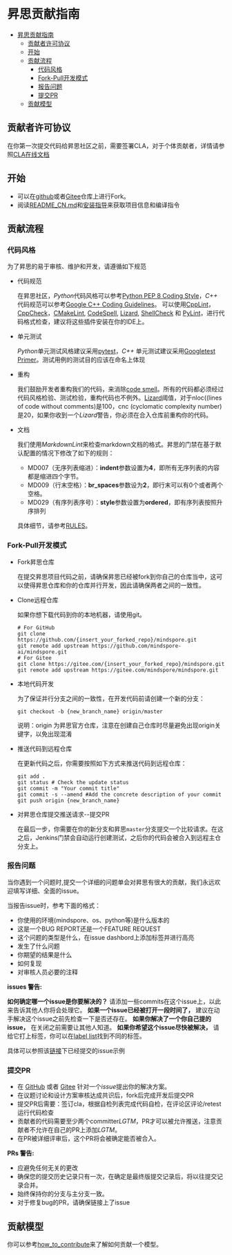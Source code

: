 # 昇思贡献指南

<!-- TOC -->

- [昇思贡献指南](#昇思贡献指南)
    - [贡献者许可协议](#贡献者许可协议)
    - [开始](#开始)
    - [贡献流程](#贡献流程)
        - [代码风格](#代码风格)
        - [Fork-Pull开发模式](#fork-pull开发模式)
        - [报告问题](#报告问题)
        - [提交PR](#提交pr)
    - [贡献模型](#贡献模型)

<!-- /TPC -->

## 贡献者许可协议

在你第一次提交代码给昇思社区之前，需要签署CLA，对于个体贡献者，详情请参照[CLA在线文档](https://www.mindspore.cn/icla)

## 开始

- 可以在[github](https://github.com/mindspore-ai/mindspore)或者[Gitee](https://gitee.com/mindspore/mindspore)仓库上进行Fork。
- 阅读[README_CN.md](README_CN.md)和[安装指导](https://www.mindspore.cn/install)来获取项目信息和编译指令

## 贡献流程

### 代码风格

为了昇思的易于审核、维护和开发，请遵循如下规范

- 代码规范

    在昇思社区，*Python*代码风格可以参考[Python PEP 8 Coding Style](https://pep8.org/)，*C++* 代码规范可以参考[Google C++ Coding Guidelines](http://google.github.io/styleguide/cppguide.html)。
    可以使用[CppLint](https://github.com/cpplint/cpplint)，[CppCheck](http://cppcheck.sourceforge.net)，[CMakeLint](https://github.com/cmake-lint/cmake-lint), [CodeSpell](https://github.com/codespell-project/codespell), [Lizard](http://www.lizard.ws), [ShellCheck](https://github.com/koalaman/shellcheck) 和 [PyLint](https://pylint.org)，进行代码格式检查，建议将这些插件安装在你的IDE上。

- 单元测试

    *Python*单元测试风格建议采用[pytest](http://www.pytest.org/en/latest/)，*C++* 单元测试建议采用[Googletest Primer](https://github.com/google/googletest/blob/master/docs/primer.md)。测试用例的测试目的应该在命名上体现

- 重构

    我们鼓励开发者重构我们的代码，来消除[code smell](https://en.wikipedia.org/wiki/Code_smell)。所有的代码都必须经过代码风格检验、测试检验，重构代码也不例外。[Lizard](http://www.lizard.ws)阈值，对于nloc((lines of code without comments)是100，cnc (cyclomatic complexity number)是20，如果你收到一个*Lizard*警告，你必须在合入仓库前重构你的代码。

- 文档

    我们使用*MarkdownLint*来检查markdown文档的格式。昇思的门禁在基于默认配置的情况下修改了如下的规则：
    - MD007（无序列表缩进）：**indent**参数设置为**4**，即所有无序列表的内容都是缩进四个字节。
    - MD009（行末空格）：**br_spaces**参数设为**2**，即行末可以有0个或者两个空格。
    - MD029（有序列表序号）：**style**参数设置为**ordered**，即有序列表按照升序排列

    具体细节，请参考[RULES](https://github.com/markdownlint/markdownlint/blob/master/docs/RULES.md)。

### Fork-Pull开发模式

- Fork昇思仓库

    在提交昇思项目代码之前，请确保昇思已经被fork到你自己的仓库当中，这可以使得昇思仓库和你的仓库并行开发，因此请确保两者之间的一致性。

- Clone远程仓库

    如果你想下载代码到你的本地机器，请使用git。

    ```shell
    # For GitHub
    git clone https://github.com/{insert_your_forked_repo}/mindspore.git
    git remote add upstream https://github.com/mindspore-ai/mindspore.git
    # For Gitee
    git clone https://gitee.com/{insert_your_forked_repo}/mindspore.git
    git remote add upstream https://gitee.com/mindspore/mindspore.git
    ```

- 本地代码开发

   为了保证并行分支之间的一致性，在开发代码前请创建一个新的分支：

    ```shell
    git checkout -b {new_branch_name} origin/master
    ```

   说明：origin 为昇思官方仓库，注意在创建自己仓库时尽量避免出现origin关键字，以免出现混淆

- 推送代码到远程仓库

    在更新代码之后，你需要按照如下方式来推送代码到远程仓库：

    ```shell
    git add .
    git status # Check the update status
    git commit -m "Your commit title"
    git commit -s --amend #Add the concrete description of your commit
    git push origin {new_branch_name}
    ```

- 对昇思仓库提交推送请求--提交PR

    在最后一步，你需要在你的新分支和昇思`master`分支提交一个比较请求。在这之后，Jenkins门禁会自动运行创建测试，之后你的代码会被合入到远程主仓分支上。

### 报告问题

当你遇到一个问题时,提交一个详细的问题单会对昇思有很大的贡献，我们永远欢迎填写详细、全面的issue。

当报告issue时，参考下面的格式：

- 你使用的环境(mindspore、os、python等)是什么版本的
- 这是一个BUG REPORT还是一个FEATURE REQUEST
- 这个问题的类型是什么，在issue dashbord上添加标签并进行高亮
- 发生了什么问题
- 你期望的结果是什么
- 如何复现
- 对审核人员必要的注释

**issues 警告:**

**如何确定哪一个issue是你要解决的？** 请添加一些commits在这个issue上，以此来告诉其他人你将会处理它。
**如果一个issue已经被打开一段时间了，** 建议在动手解决这个issue之前先检查一下是否还存在。
**如果你解决了一个你自己提的issue，** 在关闭之前需要让其他人知道。
**如果你希望这个issue尽快被解决，** 请给它打上标签，你可以在[label list](https://gitee.com/mindspore/community/blob/master/sigs/dx/docs/labels.md)找到不同的标签。

具体可以参照该[链接](https://gitee.com/mindspore/models/issues)下已经提交的issue示例

### 提交PR

- 在 [GitHub](https://github.com/mindspore-ai/mindspore/issues) 或者 [Gitee](https://gitee.com/mindspore/mindspore/issues) 针对一个*issue*提出你的解决方案。
- 在议题讨论和设计方案审核达成共识后，fork后完成开发后提交PR
- 提交PR后需要：签订cla，根据自检列表完成代码自检，在评论区评论/retest运行代码检查
- 贡献者的代码需要至少两个committer*LGTM*，PR才可以被允许推送，注意贡献者不允许在自己的PR上添加*LGTM*。
- 在PR被详细评审后，这个PR将会被确定能否被合入。

**PRs 警告:**

- 应避免任何无关的更改
- 确保您的提交历史记录只有一次，在确定是最终版提交记录后，将以往提交记录合并。
- 始终保持你的分支与主分支一致。
- 对于修复bug的PR，请确保链接上了issue

## 贡献模型

你可以参考[how_to_contribute](how_to_contribute)来了解如何贡献一个模型。
